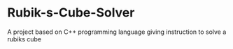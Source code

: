 # Rubik-s-Cube-Solver
A project based on C++ programming language giving instruction to solve a rubiks cube
